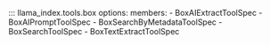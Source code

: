 ::: llama_index.tools.box
    options:
      members:
        - BoxAIExtractToolSpec
        - BoxAIPromptToolSpec
        - BoxSearchByMetadataToolSpec
        - BoxSearchToolSpec
        - BoxTextExtractToolSpec
